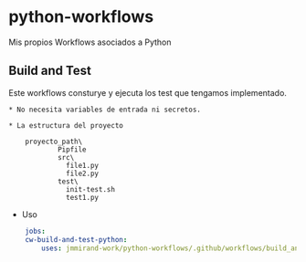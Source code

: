 # python-workflows

Mis propios Workflows asociados a Python


## Build and Test

Este workflows consturye y ejecuta los test que tengamos implementado. 

    * No necesita variables de entrada ni secretos.

    * La estructura del proyecto

``` text
    proyecto_path\
            Pipfile
            src\
              file1.py
              file2.py
            test\
              init-test.sh
              test1.py

```

  * Uso

``` yaml
    jobs:
    cw-build-and-test-python:
        uses: jmmirand-work/python-workflows/.github/workflows/build_and_test.yaml@main
```
